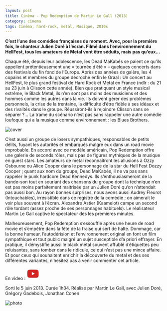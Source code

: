 ```yaml
---
layout: post
title: Cinéma - Pop Redemption de Martin Le Gall (2013)
category: cinema
tags: Cinéma, hard-rock, metal, Musique, 2010s
---
```

**C’est l’une des comédies françaises du moment. Avec, pour la première fois, le chanteur Julien Doré à l’écran. Filmé dans l’environnement du HellFest, tous les amateurs de Metal vont être séduits, mais pas qu’eux…**

Chaque été, depuis leur adolescence, les Dead MaKabés se paient ce qu’ils appellent prétentieusement une « tournée d’été » – quelques concerts dans des festivals du fin fond de l’Europe. Après des années de galère, les 4 copains et membres du groupe décroche enfin le Graal : Un concert au HellFest, le plus grand festival de Hard Rock et Metal en France (ndlr : du 21 au 23 juin à Clisson cette année). Bien que pratiquant un style musical extrême, le Black Metal, ils n’en sont pas moins des musiciens et des hommes comme les autres dans la vie. Ils doivent gérer des problèmes personnels, la crise de la trentaine, la difficulté d’être fidèle à ses idéaux et des rivalités dans le groupe. Réussiront-ils à rejoindre Clisson sans se séparer ?… La trame du scénario n’est pas sans rappeler une autre comédie loufoque qui a la musique comme environnement : les Blues Brothers.

![cover](https://filedn.eu/llqi9IBxlYouGRXYG2xlROb/img/2013/popredemption2.jpg)

C’est aussi un groupe de losers sympathiques, responsables de petits délits, fuyant les autorités et embarqués malgré eux dans un road movie improbable. En accord avec ce modèle américain, Pop Redemption offre une galerie de seconds rôles, mais pas de figures mythiques de la musique en guest stars. Les amateurs de metal reconnaîtront les allusions à Ozzy Osbourne ou Alice Cooper dans le personnage de la star du Hell Fest Dozzy Cooper ; quant aux nom du groupe, Dead MaKabés, il ne va pas sans rappeler le punk hardcore Dead Kennedys. Ils s’enthousiasmeront de la bande-son tout en souriant des chansons du groupe dont la technique n’en est pas moins parfaitement maitrisée par un Julien Doré qu’on n’attendait pas aussi bon. Au rayon bonnes surprises, nous avons aussi Audrey Fleurot (Intouchables), irrésistible dans ce registre de la comédie ; on aimerait le voir plus souvent à l’écran. Alexandre Astier (Kaamelot) campe un second rôle tordant (assez proche de ses personnages habituels). Le réalisateur Martin Le Gall captive le spectateur dès les premières minutes.

Malheureusement, Pop Redemption s’essouffle après une heure de road movie et s’empêtre dans la fête de la fraise qui sert de halte. Dommage, car la bonne humeur, l’autodérision et l’environnement original en font un film sympathique et tout public malgré un sujet susceptible d’a priori effrayer. En pratique, il démystifie aussi le black métal souvent affublé d’étiquettes peu reluisantes, sans tomber dans le ridicule, ce qui n’est pas une mince affaire. Et pour ceux qui souhaitent enrichir la découverte du metal et des ses différentes variantes, n’hesitez pas à venir commenter cet article.

En video : [![video](/images/youtube.png)](https://www.youtube.com/watch?v=IFU5kpHdSis)

Sorti le 5 juin 2013. Durée 1h34. Réalisé par Martin Le Gall, avec Julien Doré, Grégory Gadebois, Jonathan Cohen

![photo](https://filedn.eu/llqi9IBxlYouGRXYG2xlROb/img/2013/popredemption.jpg)
